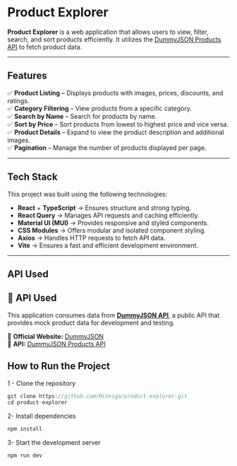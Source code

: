 # Product Explorer

**Product Explorer** is a web application that allows users to view, filter, search, and sort products efficiently. It utilizes the [DummyJSON Products API](https://dummyjson.com/products)  to fetch product data.

---

## Features

✅ **Product Listing** – Displays products with images, prices, discounts, and ratings.  
✅ **Category Filtering** – View products from a specific category.  
✅ **Search by Name** – Search for products by name.  
✅ **Sort by Price** – Sort products from lowest to highest price and vice versa.  
✅ **Product Details** – Expand to view the product description and additional images.  
✅ **Pagination** – Manage the number of products displayed per page.

---

## Tech Stack

This project was built using the following technologies:

- **React** + **TypeScript** → Ensures structure and strong typing.  
- **React Query** → Manages API requests and caching efficiently.  
- **Material UI (MUI)** → Provides responsive and styled components.  
- **CSS Modules** → Offers modular and isolated component styling.  
- **Axios** → Handles HTTP requests to fetch API data.  
- **Vite** → Ensures a fast and efficient development environment.  

---

## API Used

## 🔗 API Used

This application consumes data from **[DummyJSON API](https://dummyjson.com/products)**, a public API that provides mock product data for development and testing.

📌 **Official Website:** [DummyJSON](https://dummyjson.com)  
📌 **API:** [DummyJSON Products API](https://dummyjson.com/products) 

## How to Run the Project

1 - Clone the repository

```js
git clone https://github.com/MiVeiga/product-explorer.git
cd product-explorer
```

2- Install dependencies

```js
npm install
```

3- Start the development server

```js
npm run dev
```
